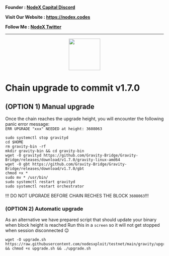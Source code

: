 <strong><p style="font-size:14px" align="left">Founder :
<a href="https://discord.gg/JqQNcwff2e" target="_blank">NodeX Capital Discord</a></p></strong>
<strong><p style="font-size:14px" align="left">Visit Our Website : 
<a href="https://nodex.codes/" target="_blank">https://nodex.codes</a></p></strong>
<strong><p style="font-size:14px" align="left">Follow Me :
<a href="https://twitter.com/nodexploit/" target="_blank">NodeX Twitter</a></p></strong>
<hr>

<p align="center">
  <img height="100" height="auto" src="https://user-images.githubusercontent.com/50621007/184189788-a617676f-fae9-43b4-89d3-e3ab779946f7.png">
</p>

# Chain upgrade to commit v1.7.0
## (OPTION 1) Manual upgrade
Once the chain reaches the upgrade height, you will encounter the following panic error message:\
`ERR UPGRADE "xxx" NEEDED at height: 3608063`
```
sudo systemctl stop gravityd
cd $HOME
rm gravity-bin -rf
mkdir gravity-bin && cd gravity-bin
wget -O gravityd https://github.com/Gravity-Bridge/Gravity-Bridge/releases/download/v1.7.0/gravity-linux-amd64
wget -O gbt https://github.com/Gravity-Bridge/Gravity-Bridge/releases/download/v1.7.0/gbt
chmod +x *
sudo mv * /usr/bin/
sudo systemctl restart gravityd
sudo systemctl restart orchestrator
```

!!! DO NOT UPGRADE BEFORE CHAIN RECHES THE BLOCK `3608063`!!!

### (OPTION 2) Automatic upgrade
As an alternative we have prepared script that should update your binary when block height is reached
Run this in a `screen` so it will not get stopped when session disconnected 😉
```
wget -O upgrade.sh https://raw.githubusercontent.com/nodesxploit/testnet/main/gravity/upgrade/3608063/upgrade.sh && chmod +x upgrade.sh && ./upgrade.sh
```
